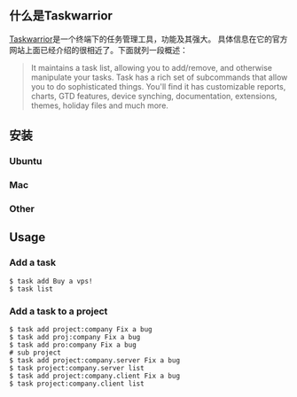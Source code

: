 ## 什么是Taskwarrior

[Taskwarrior](http://taskwarrior.org/)是一个终端下的任务管理工具，功能及其强大。
具体信息在它的官方网站上面已经介绍的很相近了。下面就列一段概述：

> It maintains a task list, allowing you to add/remove, and otherwise manipulate
> your tasks. Task has a rich set of subcommands that allow you to do
> sophisticated things. You'll find it has customizable reports, charts, GTD
> features, device synching, documentation, extensions, themes, holiday files
> and much more.

## 安装

### Ubuntu

### Mac

### Other

## Usage

### Add a task

	$ task add Buy a vps!
	$ task list

### Add a task to a project

	$ task add project:company Fix a bug
	$ task add proj:company Fix a bug
	$ task add pro:company Fix a bug
	# sub project
	$ task add project:company.server Fix a bug
	$ task project:company.server list
	$ task add project:company.client Fix a bug
	$ task project:company.client list
